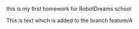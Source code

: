 this is my first homework for RobotDreams school

This is text which is added to the branch feature/A